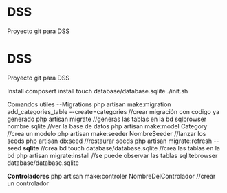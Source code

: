 # DSS
Proyecto git para DSS

# DSS
Proyecto git para DSS

Install
composert install
touch database/database.sqlite
./init.sh

Comandos utiles
--Migrations
php artisan make:migration add_categories_table --create=categories
//crear migración con codigo ya generado
php artisan migrate
//generas las tablas en la bd
sqlbrowser nombre.sqlite
//ver la base de datos
php artisan make:model Category
//crea un modelo
php artisan make:seeder NombreSeeder
//lanzar los seeds
php artisan db:seed
//restaurar seeds
php artisan migrate:refresh --seed
**sqlite**
//crea bd
touch database/database.sqlite
//crea las tablas en la bd
php artisan migrate:install
//se puede observar las tablas
sqlitebrowser database/database.sqlite

**Controladores**
php artisan make:controler NombreDelControlador
//crear un controlador
